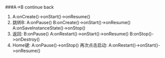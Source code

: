 ###A->B         continue back
1. A:onCreate()->onStart()->onResume()
2. 跳转B: 
    A:onPause()
    B:onCreate()->onStart()->onResume()
    A:onSaveInstanceState()->onStop()
3. 返回:
    B:onPause()
    A:onRestart()->onStart()->onResume()
    B:onStop()->onDestroy()
4. Home键:
    A:onPause()->onStop()
   再次点击启动:
    A:onRestart()->onStart()->onResume()


    